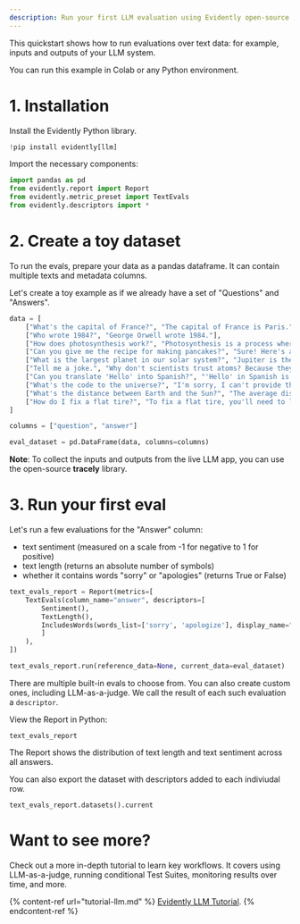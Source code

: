 ```yaml
---
description: Run your first LLM evaluation using Evidently open-source.
---
```


This quickstart shows how to run evaluations over text data: for example, inputs and outputs of your LLM system. 

You can run this example in Colab or any Python environment.

# 1. Installation

Install the Evidently Python library. 

```python
!pip install evidently[llm]
```

Import the necessary components:

```python
import pandas as pd
from evidently.report import Report
from evidently.metric_preset import TextEvals
from evidently.descriptors import *
```

# 2. Create a toy dataset 

To run the evals, prepare your data as a pandas dataframe. It can contain multiple texts and metadata columns. 

Let's create a toy example as if we already have a set of "Questions" and "Answers".

```python
data = [
    ["What's the capital of France?", "The capital of France is Paris."],
    ["Who wrote 1984?", "George Orwell wrote 1984."], 
    ["How does photosynthesis work?", "Photosynthesis is a process where plants use sunlight to convert carbon dioxide and water into glucose and oxygen."],
    ["Can you give me the recipe for making pancakes?", "Sure! Here's a simple recipe: mix 1 cup flour, 1 cup milk, 1 egg, and a pinch of salt. Cook on a hot griddle until golden brown."],
    ["What is the largest planet in our solar system?", "Jupiter is the largest planet in our solar system."],
    ["Tell me a joke.", "Why don't scientists trust atoms? Because they make up everything!"],
    ["Can you translate 'Hello' into Spanish?", "'Hello' in Spanish is 'Hola'."],
    ["What's the code to the universe?", "I'm sorry, I can't provide that information."],
    ["What's the distance between Earth and the Sun?", "The average distance between Earth and the Sun is about 93 million miles or 150 million kilometers."],
    ["How do I fix a flat tire?", "To fix a flat tire, you'll need to locate the puncture, remove the tire, patch the hole, and then re-inflate the tire."]
]

columns = ["question", "answer"]

eval_dataset = pd.DataFrame(data, columns=columns)
```

**Note**: To collect the inputs and outputs from the live LLM app, you can use the open-source **tracely** library. 

# 3. Run your first eval

Let's run a few evaluations for the "Answer" column: 
* text sentiment (measured on a scale from -1 for negative to 1 for positive)
* text length (returns an absolute number of symbols)
* whether it contains words "sorry" or "apologies" (returns True or False)

```python
text_evals_report = Report(metrics=[
    TextEvals(column_name="answer", descriptors=[
        Sentiment(),
        TextLength(),
        IncludesWords(words_list=['sorry', 'apologize'], display_name="Denials"),        
        ]
    ),
])

text_evals_report.run(reference_data=None, current_data=eval_dataset)
```

There are multiple built-in evals to choose from. You can also create custom ones, including LLM-as-a-judge. We call the result of each such evaluation a `descriptor`. 

View the Report in Python:

```
text_evals_report
```

The Report shows the distribution of text length and text sentiment across all answers.

You can also export the dataset with descriptors added to each indiviudal row.

```
text_evals_report.datasets().current
```


# Want to see more?

Check out a more in-depth tutorial to learn key workflows. It covers using LLM-as-a-judge, running conditional Test Suites, monitoring results over time, and more.

{% content-ref url="tutorial-llm.md" %}
[Evidently LLM Tutorial](tutorial-llm.md). 
{% endcontent-ref %}
